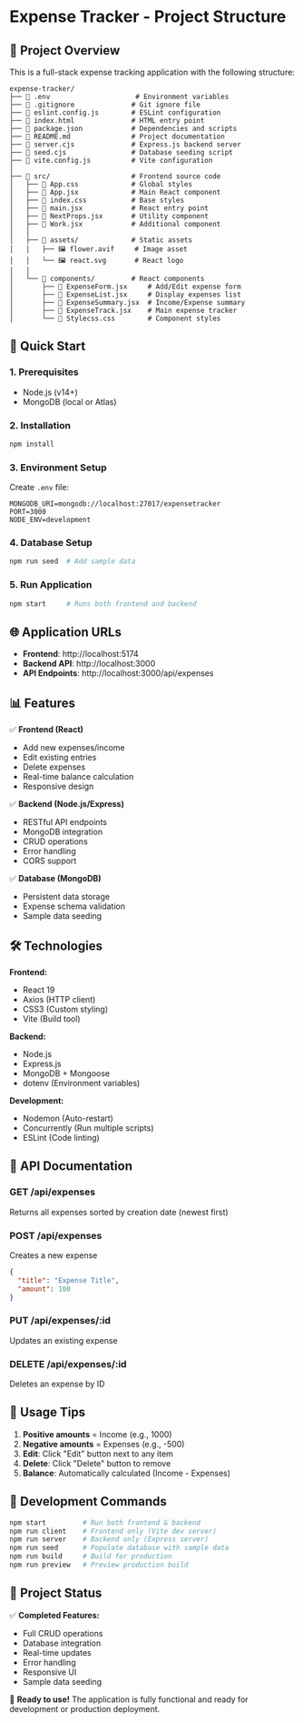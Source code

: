# Expense Tracker - Project Structure

## 📁 Project Overview

This is a full-stack expense tracking application with the following structure:

```
expense-tracker/
├── 📄 .env                     # Environment variables
├── 📄 .gitignore              # Git ignore file
├── 📄 eslint.config.js        # ESLint configuration
├── 📄 index.html              # HTML entry point
├── 📄 package.json            # Dependencies and scripts
├── 📄 README.md               # Project documentation
├── 📄 server.cjs              # Express.js backend server
├── 📄 seed.cjs                # Database seeding script
├── 📄 vite.config.js          # Vite configuration
│
├── 📁 src/                    # Frontend source code
│   ├── 📄 App.css             # Global styles
│   ├── 📄 App.jsx             # Main React component
│   ├── 📄 index.css           # Base styles
│   ├── 📄 main.jsx            # React entry point
│   ├── 📄 NextProps.jsx       # Utility component
│   ├── 📄 Work.jsx            # Additional component
│   │
│   ├── 📁 assets/             # Static assets
│   │   ├── 🖼️ flower.avif     # Image asset
│   │   └── 🖼️ react.svg       # React logo
│   │
│   └── 📁 components/         # React components
│       ├── 📄 ExpenseForm.jsx     # Add/Edit expense form
│       ├── 📄 ExpenseList.jsx     # Display expenses list
│       ├── 📄 ExpenseSummary.jsx  # Income/Expense summary
│       ├── 📄 ExpenseTrack.jsx    # Main expense tracker
│       └── 📄 Stylecss.css        # Component styles
```

## 🚀 Quick Start

### 1. Prerequisites
- Node.js (v14+)
- MongoDB (local or Atlas)

### 2. Installation
```bash
npm install
```

### 3. Environment Setup
Create `.env` file:
```
MONGODB_URI=mongodb://localhost:27017/expensetracker
PORT=3000
NODE_ENV=development
```

### 4. Database Setup
```bash
npm run seed  # Add sample data
```

### 5. Run Application
```bash
npm start     # Runs both frontend and backend
```

## 🌐 Application URLs

- **Frontend**: http://localhost:5174
- **Backend API**: http://localhost:3000
- **API Endpoints**: http://localhost:3000/api/expenses

## 📊 Features

✅ **Frontend (React)**
- Add new expenses/income
- Edit existing entries
- Delete expenses
- Real-time balance calculation
- Responsive design

✅ **Backend (Node.js/Express)**
- RESTful API endpoints
- MongoDB integration
- CRUD operations
- Error handling
- CORS support

✅ **Database (MongoDB)**
- Persistent data storage
- Expense schema validation
- Sample data seeding

## 🛠️ Technologies

**Frontend:**
- React 19
- Axios (HTTP client)
- CSS3 (Custom styling)
- Vite (Build tool)

**Backend:**
- Node.js
- Express.js
- MongoDB + Mongoose
- dotenv (Environment variables)

**Development:**
- Nodemon (Auto-restart)
- Concurrently (Run multiple scripts)
- ESLint (Code linting)

## 📝 API Documentation

### GET /api/expenses
Returns all expenses sorted by creation date (newest first)

### POST /api/expenses
Creates a new expense
```json
{
  "title": "Expense Title",
  "amount": 100
}
```

### PUT /api/expenses/:id
Updates an existing expense

### DELETE /api/expenses/:id
Deletes an expense by ID

## 🎯 Usage Tips

1. **Positive amounts** = Income (e.g., 1000)
2. **Negative amounts** = Expenses (e.g., -500)
3. **Edit**: Click "Edit" button next to any item
4. **Delete**: Click "Delete" button to remove
5. **Balance**: Automatically calculated (Income - Expenses)

## 🔧 Development Commands

```bash
npm start         # Run both frontend & backend
npm run client    # Frontend only (Vite dev server)
npm run server    # Backend only (Express server)
npm run seed      # Populate database with sample data
npm run build     # Build for production
npm run preview   # Preview production build
```

## 🌟 Project Status

✅ **Completed Features:**
- Full CRUD operations
- Database integration
- Real-time updates
- Error handling
- Responsive UI
- Sample data seeding

🚀 **Ready to use!** The application is fully functional and ready for development or production deployment.

